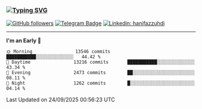 ### [![Typing SVG](https://readme-typing-svg.herokuapp.com?font=lato&size=22&lines=Hi+There+👋)](https://git.io/typing-svg) 

[![GitHub followers](https://img.shields.io/github/followers/hanifazzuhdi?label=Follow&style=social)](https://github.com/hanifazzuhdi/?tab=follow) 
[![Telegram Badge](https://img.shields.io/badge/-hanif0198-blue?style=social&logo=telegram&link=https://www.t.me/hanif0198/)](https://www.t.me/hanif0198/) 
[![Linkedin: hanifazzuhdi](https://img.shields.io/badge/-hanifazzuhdi-blue?style=flat-square&logo=Linkedin&logoColor=white&link=https://www.linkedin.com/in/hanif-az-zuhdi-69688019b/)](https://www.linkedin.com/in/hanif-az-zuhdi-69688019b/) 

<hr/>

<!--START_SECTION:waka-->
**I'm an Early 🐤** 

```text
🌞 Morning                13546 commits       ███████████░░░░░░░░░░░░░░   44.42 % 
🌆 Daytime                13216 commits       ███████████░░░░░░░░░░░░░░   43.34 % 
🌃 Evening                2473 commits        ██░░░░░░░░░░░░░░░░░░░░░░░   08.11 % 
🌙 Night                  1262 commits        █░░░░░░░░░░░░░░░░░░░░░░░░   04.14 % 
```



 Last Updated on 24/09/2025 00:56:23 UTC
<!--END_SECTION:waka-->
